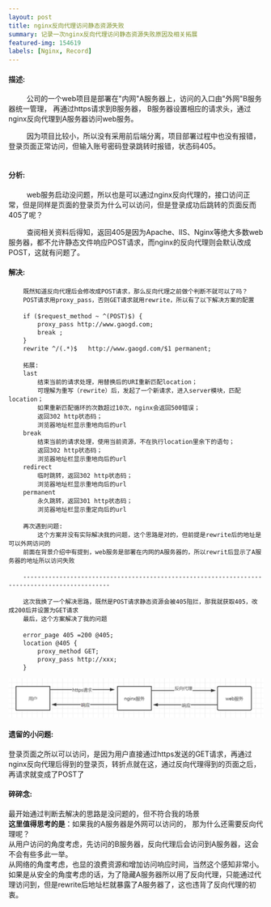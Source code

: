```yaml
---
layout: post
title: nginx反向代理访问静态资源失败
summary: 记录一次nginx反向代理访问静态资源失败原因及相关拓展
featured-img: 154619
labels: [Nginx, Record]
---
```


#### 描述:
&emsp; &emsp; 公司的一个web项目是部署在"内网"A服务器上，访问的入口由"外网"B服务器统一管理， 再通过https请求到B服务器，
B服务器设置相应的请求头，通过nginx反向代理到A服务器访问web服务。

&emsp; &emsp; 因为项目比较小，所以没有采用前后端分离，项目部署过程中也没有报错，登录页面正常访问，但输入账号密码登录跳转时报错，状态码405。
<br>
<br>
#### 分析:  
&emsp; &emsp; web服务启动没问题，所以也是可以通过nginx反向代理的，接口访问正常，但是同样是页面的登录页为什么可以访问，但是登录成功后跳转的页面反而405了呢？ 

&emsp; &emsp; 查阅相关资料后得知，返回405是因为Apache、IIS、Nginx等绝大多数web服务器，都不允许静态文件响应POST请求，而nginx的反向代理则会默认改成POST，这就有问题了。  

#### 解决:
```
    既然知道反向代理后会修改成POST请求，那么反向代理之前做个判断不就可以了吗？
    POST请求用proxy_pass，否则GET请求就用rewrite，所以有了以下解决方案的配置
    
    if ($request_method ~ ^(POST)$) {
        proxy_pass http://www.gaogd.com;
        break ;
    }
    rewrite ^/(.*)$   http://www.gaogd.com/$1 permanent;
    
    拓展:
    last
        结束当前的请求处理，用替换后的URI重新匹配location；
        可理解为重写（rewrite）后，发起了一个新请求，进入server模块，匹配location；
        如果重新匹配循环的次数超过10次，nginx会返回500错误；
        返回302 http状态码；
        浏览器地址栏显示重地向后的url
    break
        结束当前的请求处理，使用当前资源，不在执行location里余下的语句；
        返回302 http状态码；
        浏览器地址栏显示重地向后的url
    redirect
        临时跳转，返回302 http状态码；
        浏览器地址栏显示重地向后的url
    permanent
        永久跳转，返回301 http状态码；
        浏览器地址栏显示重定向后的url
    
    再次遇到问题:    
        这个方案并没有实际解决我的问题，这个思路是对的，但前提是rewrite后的地址是可以外网访问的
    前面在背景介绍中有提到，web服务是部署在内网的A服务器的，所以rewrit后显示了A服务器的地址所以访问失败
    
    ----------------------------------------------------------------------------------------------
    
    这次我换了一个解决思路，既然是POST请求静态资源会被405阻拦，那我就获取405，改成200后并设置为GET请求
    最后，这个方案解决了我的问题
    
    error_page 405 =200 @405;
    location @405 {
        proxy_method GET;
        proxy_pass http://xxx;
    }
```
![nginx405](/assets/img/posts/nginx405.png)

#### 遗留的小问题:
登录页面之所以可以访问，是因为用户直接通过https发送的GET请求，再通过nginx反向代理后得到的登录页，转折点就在这，通过反向代理得到的页面之后，再请求就变成了POST了

#### 碎碎念:
最开始通过判断去解决的思路是没问题的，但不符合我的场景  
**这里值得思考的是**：如果我的A服务器是外网可以访问的， 那为什么还需要反向代理呢？  
从用户访问的角度考虑，先访问的B服务器，反向代理后会访问到A服务器，这会不会有些多此一举。  
从网络的角度考虑，也显的浪费资源和增加访问响应时间，当然这个感知非常小。  
如果是从安全的角度考虑的话，为了隐藏A服务器所以用了反向代理，只能通过代理访问到，但是rewrite后地址栏就暴露了A服务器了，这也违背了反向代理的初衷。

